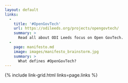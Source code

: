 ```yaml
---
layout: default
links:
  -
    title: '#OpenGovTech'
    url: https://odileeds.org/projects/opengovtech/
    summary: >
      Read all about ODI Leeds focus on Open GovTech.
  -
    page: manifesto.md
    image: images/manifesto_brainstorm.jpg
    summary: >
      What defines #OpenGovTech?
---
```


{% include link-grid.html links=page.links %}